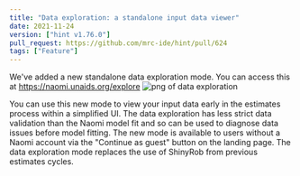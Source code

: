 ```yaml
---
title: "Data exploration: a standalone input data viewer"
date: 2021-11-24
version: ["hint v1.76.0"]
pull_request: https://github.com/mrc-ide/hint/pull/624
tags: ["Feature"]
---
```


We've added a new standalone data exploration mode. You can access this at https://naomi.unaids.org/explore
![png of data exploration](/naomi-news/img/data-exploration.png)

You can use this new mode to view your input data early in the estimates process within a simplified UI. The data exploration has less strict data validation than the Naomi model fit and so can be used to diagnose data issues before model fitting. The new mode is available to users without a Naomi account via the "Continue as guest" button on the landing page. The data exploration mode replaces the use of ShinyRob from previous estimates cycles.
